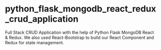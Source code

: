 # python_flask_mongodb_react_redux_crud_application
Full Stack CRUD Application with the help of Python Flask MongoDB React &amp; Redux. We also used React-Bootstrap to build our React Component and Redux for state management.
